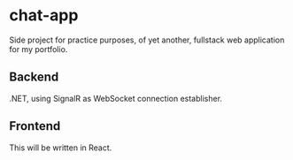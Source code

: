 # chat-app
Side project for practice purposes, of yet another, fullstack web application for my portfolio.

## Backend
.NET, using SignalR as WebSocket connection establisher.

## Frontend
This will be written in React.
